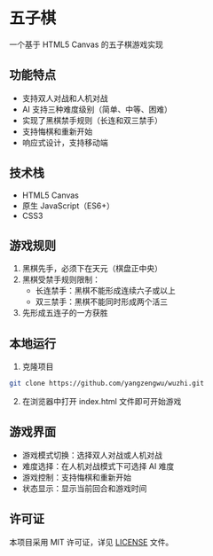 # 五子棋

一个基于 HTML5 Canvas 的五子棋游戏实现

## 功能特点

- 支持双人对战和人机对战
- AI 支持三种难度级别（简单、中等、困难）
- 实现了黑棋禁手规则（长连和双三禁手）
- 支持悔棋和重新开始
- 响应式设计，支持移动端

## 技术栈

- HTML5 Canvas
- 原生 JavaScript（ES6+）
- CSS3

## 游戏规则

1. 黑棋先手，必须下在天元（棋盘正中央）
2. 黑棋受禁手规则限制：
   - 长连禁手：黑棋不能形成连续六子或以上
   - 双三禁手：黑棋不能同时形成两个活三
3. 先形成五连子的一方获胜

## 本地运行

1. 克隆项目
```bash
git clone https://github.com/yangzengwu/wuzhi.git
```

2. 在浏览器中打开 index.html 文件即可开始游戏

## 游戏界面

- 游戏模式切换：选择双人对战或人机对战
- 难度选择：在人机对战模式下可选择 AI 难度
- 游戏控制：支持悔棋和重新开始
- 状态显示：显示当前回合和游戏时间

## 许可证

本项目采用 MIT 许可证，详见 [LICENSE](LICENSE) 文件。